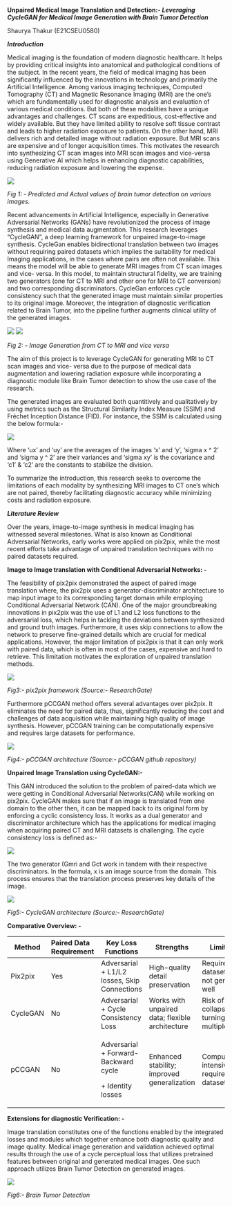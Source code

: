 ﻿**Unpaired Medical Image Translation and Detection:- *Leveraging CycleGAN for Medical Image Generation with Brain Tumor Detection*** 

Shaurya Thakur (E21CSEU0580)

***Introduction*** 

Medical imaging is the foundation of modern diagnostic healthcare. It helps by providing critical insights into anatomical and pathological conditions of the subject. In the recent years, the field of medical imaging has been significantly influenced by the innovations in technology and primarily the Artificial Intelligence. Among various imaging techniques, Computed Tomography (CT) and Magnetic Resonance Imaging (MRI) are the one’s which are fundamentally used for diagnostic analysis and evaluation of various medical conditions. But both of these modalities have a unique advantages and challenges. CT scans are expeditious, cost-effective and widely available. But they have limited ability to resolve soft tissue contrast and leads to higher radiation exposure to patients. On the other hand, MRI delivers rich and detailed image without radiation exposure. But MRI scans are expensive and of longer acquisition times. This motivates the research into synthesizing CT scan images into MRI scan images and vice-versa using Generative AI which helps in enhancing diagnostic capabilities, reducing radiation exposure and lowering the expense. 

![](Aspose.Words.609e9d1a-251b-4860-a905-dac02a26fd65.001.jpeg)

*Fig 1: - Predicted and Actual values of brain tumor detection on various images.* 

Recent advancements in Artificial Intelligence, especially in Generative Adversarial Networks (GANs) have revolutionized the process of image synthesis and medical data augmentation. This research leverages “CycleGAN”, a deep learning framework for unpaired image-to-image synthesis. CycleGan enables bidirectional translation between two images without requiring paired datasets which implies the suitability for medical Imaging applications, in the cases where pairs are often not available. This means the model will be able to generate MRI images from CT scan images and vice- versa. In this model, to maintain structural fidelity, we are training two generators (one for CT to MRI and other one for MRI to CT conversion) and two corresponding discriminators. CycleGan enforces cycle consistency such that the generated image must maintain similar properties to its original image. Moreover, the integration of diagnostic verification related to Brain Tumor, into the pipeline further augments clinical utility of the generated images. 

![](Aspose.Words.609e9d1a-251b-4860-a905-dac02a26fd65.002.png) ![](Aspose.Words.609e9d1a-251b-4860-a905-dac02a26fd65.003.jpeg)

*Fig 2: - Image Generation from CT to MRI and vice versa* 

The aim of this project is to leverage CycleGAN for generating MRI to CT scan images and vice- versa due to the purpose of medical data augmentation and lowering radiation exposure while incorporating a diagnostic module like Brain Tumor detection to show the use case of the research.  

The generated images are evaluated both quantitively and qualitatively by using metrics such as the Structural Similarity Index Measure (SSIM) and Fréchet Inception Distance (FID). For instance, the SSIM is calculated using the below formula:-  

![](Aspose.Words.609e9d1a-251b-4860-a905-dac02a26fd65.004.png)

Where ‘ux’ and ‘uy’ are the averages of the images ‘x’ and ‘y’,  ‘sigma x ^ 2’ and ‘sigma y ^ 2’ are their variances and ‘sigma xy’ is the covariance and ‘c1’ & ‘c2’ are the constants to stabilize the division. 

To summarize the introduction, this research seeks to overcome the limitations of each modality by synthesizing MRI images to CT one’s which are not paired, thereby facilitating diagnostic accuracy while minimizing costs and radiation exposure.  

***Literature Review*** 

Over the years, image-to-image synthesis in medical imaging has witnessed several milestones. What is also known as Conditional Adversarial Networks, early works were applied on pix2pix, while the most recent efforts take advantage of unpaired translation techniques with no paired datasets required. 

**Image to Image translation with Conditional Adversarial Networks: -**  

The feasibility of pix2pix demonstrated the aspect of paired image translation where, the pix2pix uses a generator-discriminator architecture to map input image to its corresponding target domain while employing Conditional Adversarial Network (CAN). One of the major groundbreaking innovations in pix2pix was the use of L1 and L2 loss functions to the adversarial loss, which helps in tackling the deviations between synthesized and ground truth images. Furthermore, it uses skip connections to allow the network to preserve fine-grained details which are crucial for medical applications. However, the major limitation of pix2pix is that it can only work with paired data, which is often in most of the cases, expensive and hard to retrieve. This limitation motivates the exploration of unpaired translation methods.  

![](Aspose.Words.609e9d1a-251b-4860-a905-dac02a26fd65.005.png)

*Fig3:- pix2pix framework (Source:- ResearchGate)* 

Furthermore pCCGAN method offers several advantages over pix2pix. It eliminates the need for paired data, thus, significantly reducing the cost and challenges of data acquisition while maintaining high quality of image synthesis. However, pCCGAN training can be computationally expensive and requires large datasets for performance. 

![](Aspose.Words.609e9d1a-251b-4860-a905-dac02a26fd65.006.png)

*Fig4:- pCCGAN architecture (Source:- pCCGAN github repository)* 

**Unpaired Image Translation using CycleGAN:-**  

This GAN introduced the solution to the problem of paired-data which we were getting in Conditional Adversarial Networks(CAN) while working on pix2pix. CycleGAN makes sure that if an image is translated from one domain to the other then, it can be mapped back to its original form by enforcing a cyclic consistency loss. It works as a dual generator and discriminator architecture which has the applications for medical imaging when acquiring paired CT and MRI datasets is challenging. The cycle consistency loss is defined as:- 

![](Aspose.Words.609e9d1a-251b-4860-a905-dac02a26fd65.007.png)

The two generator (Gmri and Gct work in tandem with their respective discriminators. In the formula, x is an image source from the domain. This process ensures that the translation process preserves key details of the image.  

![](Aspose.Words.609e9d1a-251b-4860-a905-dac02a26fd65.008.jpeg)

*Fig5:- CycleGAN architecture (Source:- ResearchGate)* 

**Comparative Overview: -**  



|**Method** |Paired Data Requirement |Key Loss Functions |Strengths |Limitations |
| - | :- | - | - | - |
|Pix2pix |Yes |Adversarial + L1/L2 losses, Skip Connections |High-quality detail preservation |Requires paired datasets; may not generalize well |
|CycleGAN |No |Adversarial + Cycle Consistency Loss |Works with unpaired data; flexible architecture |Risk of mode collapse; turning of multiple losses |
|pCCGAN |No |<p>Adversarial + Forward- Backward cycle </p><p>+ Identity losses </p>|Enhanced stability; improved generalization |Computationally intensive; requires large datasets |

**Extensions for diagnostic Verification: -** 

Image translation constitutes one of the functions enabled by the integrated losses and modules which together enhance both diagnostic quality and image quality. Medical image generation and validation achieved optimal results through the use of a cycle perceptual loss that utilizes pretrained features between original and generated medical images. One such approach utilizes Brain Tumor Detection on generated images.  

![](Aspose.Words.609e9d1a-251b-4860-a905-dac02a26fd65.009.png)

*Fig6:- Brain Tumor Detection* 
